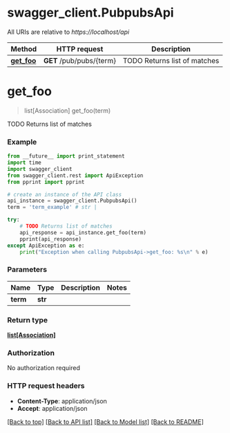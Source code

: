 # swagger_client.PubpubsApi

All URIs are relative to *https://localhost/api*

Method | HTTP request | Description
------------- | ------------- | -------------
[**get_foo**](PubpubsApi.md#get_foo) | **GET** /pub/pubs/{term} | TODO Returns list of matches


# **get_foo**
> list[Association] get_foo(term)

TODO Returns list of matches

### Example 
```python
from __future__ import print_statement
import time
import swagger_client
from swagger_client.rest import ApiException
from pprint import pprint

# create an instance of the API class
api_instance = swagger_client.PubpubsApi()
term = 'term_example' # str | 

try: 
    # TODO Returns list of matches
    api_response = api_instance.get_foo(term)
    pprint(api_response)
except ApiException as e:
    print("Exception when calling PubpubsApi->get_foo: %s\n" % e)
```

### Parameters

Name | Type | Description  | Notes
------------- | ------------- | ------------- | -------------
 **term** | **str**|  | 

### Return type

[**list[Association]**](Association.md)

### Authorization

No authorization required

### HTTP request headers

 - **Content-Type**: application/json
 - **Accept**: application/json

[[Back to top]](#) [[Back to API list]](../README.md#documentation-for-api-endpoints) [[Back to Model list]](../README.md#documentation-for-models) [[Back to README]](../README.md)

